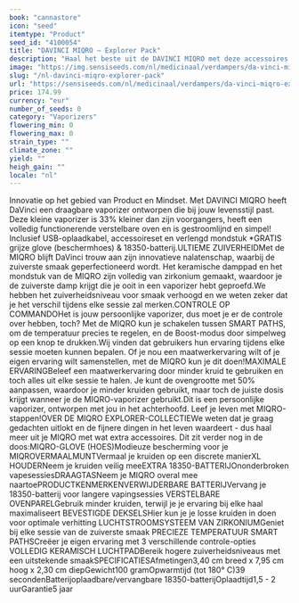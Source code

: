 ```yaml
---
book: "cannastore"
icon: "seed"
itemtype: "Product"
seed_id: "4100054"
title: "DAVINCI MIQRO – Explorer Pack"
description: "Haal het beste uit de DAVINCI MIQRO met deze accessoires en bereik je op maat gemaakte vaporize-ervaring. Koop hier je DAVINCI MIQRO Explorer Pack."
image: "https://img.sensiseeds.com/nl/medicinaal/verdampers/da-vinci-miqro-explorer-pack-image.png"
slug: "/nl-davinci-miqro-explorer-pack"
url: "https://sensiseeds.com/nl/medicinaal/verdampers/da-vinci-miqro-explorer-pack?a_aid=cannastore"
price: 174.99
currency: "eur"
number_of_seeds: 0
category: "Vaporizers"
flowering_min: 0
flowering_max: 0
strain_type: ""
climate_zone: ""
yield: ""
heigh_gain: ""
locale: "nl"
---
```

Innovatie op het gebied van Product en Mindset. Met DAVINCI MIQRO heeft DaVinci een draagbare vaporizer ontworpen die bij jouw levensstijl past. Deze kleine vaporizer is 33% kleiner dan zijn voorgangers, heeft een volledig functionerende verstelbare oven en is gestroomlijnd en simpel! Inclusief USB-oplaadkabel, accessoireset en verlengd mondstuk *GRATIS grijze glove (beschermhoes) & 18350-batterij.ULTIEME ZUIVERHEIDMet de MIQRO blijft DaVinci trouw aan zijn innovatieve nalatenschap, waarbij de zuiverste smaak geperfectioneerd wordt. Het keramische damppad en het mondstuk van de MIQRO zijn volledig van zirkonium gemaakt, waardoor je de zuiverste damp krijgt die je ooit in een vaporizer hebt geproefd.We hebben het zuiverheidsniveau voor smaak verhoogd en we weten zeker dat je het verschil tijdens elke sessie zal merken.CONTROLE OP COMMANDOHet is jouw persoonlijke vaporizer, dus moet je er de controle over hebben, toch? Met de MIQRO kun je schakelen tussen SMART PATHS, om de temperatuur precies te regelen, en de Boost-modus door simpelweg op een knop te drukken.Wij vinden dat gebruikers hun ervaring tijdens elke sessie moeten kunnen bepalen. Of je nou een maatwerkervaring wilt of je eigen ervaring wilt samenstellen, met de MIQRO kun je dit doen!MAXIMALE ERVARINGBeleef een maatwerkervaring door minder kruid te gebruiken en toch alles uit elke sessie te halen. Je kunt de ovengrootte met 50% aanpassen, waardoor je minder kruiden gebruikt, maar toch de juiste dosis krijgt wanneer je de MIQRO-vaporizer gebruikt.Dit is een persoonlijke vaporizer, ontworpen met jou in het achterhoofd. Leef je leven met MIQRO-stappen!OVER DE MIQRO EXPLORER-COLLECTIEWe weten dat je graag gedachten uitlokt en de fijnere dingen in het leven waardeert - dus haal meer uit je MIQRO met wat extra accessoires. Dit zit verder nog in de doos:MIQRO-GLOVE (HOES)Modieuze bescherming voor je MIQROVERMAALMUNTVermaal je kruiden op een discrete manierXL HOUDERNeem je kruiden veilig meeEXTRA 18350-BATTERIJOnonderbroken vapesessiesDRAAGTASNeem je MIQRO overal mee naartoePRODUCTKENMERKENVERWIJDERBARE BATTERIJVervang je 18350-batterij voor langere vapingsessies VERSTELBARE OVENPARELGebruik minder kruiden, terwijl je je ervaring bij elke haal maximaliseert BEVESTIGDE DEKSELSHier kun je je losse kruiden in doen voor optimale verhitting LUCHTSTROOMSYSTEEM VAN ZIRKONIUMGeniet bij elke sessie van de zuiverste smaak PRECIEZE TEMPERATUUR SMART PATHSCreëer je eigen ervaring met 3 verschillende controle-opties VOLLEDIG KERAMISCH LUCHTPADBereik hogere zuiverheidsniveaus met een uitstekende smaakSPECIFICATIESAfmetingen3,40 cm breed x 7,95 cm hoog x 2,30 cm diepGewicht100 gramOpwarmtijd (tot 180° C)39 secondenBatterijoplaadbare/vervangbare 18350-batterijOplaadtijd1,5 - 2 uurGarantie5 jaar
